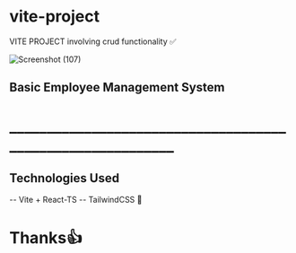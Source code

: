 # vite-project
VITE PROJECT involving crud functionality ✅

![Screenshot (107)](https://github.com/ohsars/vite-project/assets/57617152/f42a383c-14b9-4599-8029-c1585a947ab1)

## Basic Employee Management System 
# ___________________________________________________________

## Technologies Used
  -- Vite + React-TS
  -- TailwindCSS 💯


# Thanks👍
